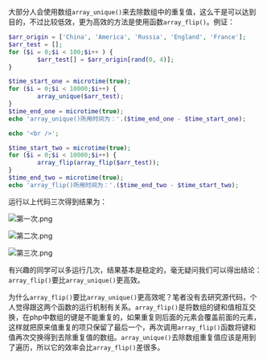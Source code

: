 大部分人会使用数组`array_unique()`来去除数组中的重复值，这么干是可以达到目的，不过比较低效，更为高效的方法是使用函数`array_flip()`。例证：
```php
$arr_origin = ['China', 'America', 'Russia', 'England', 'France'];
$arr_test = [];
for ($i = 0;$i < 100;$i++ ) {
        $arr_test[] = $arr_origin[rand(0, 4)];
}

$time_start_one = microtime(true);
for ($i = 0;$i < 10000;$i++) {
        array_unique($arr_test);
}
$time_end_one = microtime(true);
echo 'array_unique()所用时间为：'.($time_end_one - $time_start_one);

echo '<br />';

$time_start_two = microtime(true);
for ($i = 0;$i < 10000;$i++) {
        array_flip(array_flip($arr_test));
}
$time_end_two = microtime(true);
echo 'array_flip()所用时间为：'.($time_end_two - $time_start_two);
```
运行以上代码三次得到结果为：

![第一次.png](http://upload-images.jianshu.io/upload_images/2050891-a6bf9c4b60d4ecf9.png?imageMogr2/auto-orient/strip%7CimageView2/2/w/1240)


![第二次.png](http://upload-images.jianshu.io/upload_images/2050891-d14bc81127d96c45.png?imageMogr2/auto-orient/strip%7CimageView2/2/w/1240)


![第三次.png](http://upload-images.jianshu.io/upload_images/2050891-ca0d734f56cf2bf3.png?imageMogr2/auto-orient/strip%7CimageView2/2/w/1240)

有兴趣的同学可以多运行几次，结果基本是稳定的，毫无疑问我们可以得出结论：`array_flip()`要比`array_unique()`更高效。

为什么`array_flip()`要比`array_unique()`更高效呢？笔者没有去研究源代码，个人觉得跟这两个函数的运行机制有关系。`array_flip()`是将数组的键和值相互交换，在php中数组的键是不能重复的，如果重复则后面的元素会覆盖前面的元素，这样就把原来值重复的项只保留了最后一个，再次调用`array_flip()`函数将键和值再次交换得到去除重复值的数组。`array_unique()`去除数组重复值应该是用到了遍历，所以它的效率会比`array_flip()`差很多。